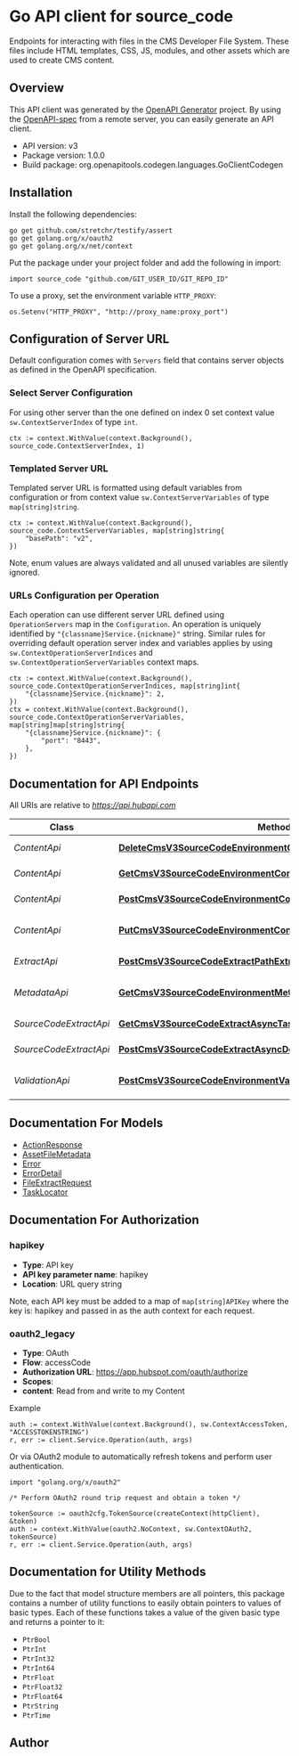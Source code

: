 # Go API client for source_code

Endpoints for interacting with files in the CMS Developer File System. These files include HTML templates, CSS, JS, modules, and other assets which are used to create CMS content.

## Overview
This API client was generated by the [OpenAPI Generator](https://openapi-generator.tech) project.  By using the [OpenAPI-spec](https://www.openapis.org/) from a remote server, you can easily generate an API client.

- API version: v3
- Package version: 1.0.0
- Build package: org.openapitools.codegen.languages.GoClientCodegen

## Installation

Install the following dependencies:

```shell
go get github.com/stretchr/testify/assert
go get golang.org/x/oauth2
go get golang.org/x/net/context
```

Put the package under your project folder and add the following in import:

```golang
import source_code "github.com/GIT_USER_ID/GIT_REPO_ID"
```

To use a proxy, set the environment variable `HTTP_PROXY`:

```golang
os.Setenv("HTTP_PROXY", "http://proxy_name:proxy_port")
```

## Configuration of Server URL

Default configuration comes with `Servers` field that contains server objects as defined in the OpenAPI specification.

### Select Server Configuration

For using other server than the one defined on index 0 set context value `sw.ContextServerIndex` of type `int`.

```golang
ctx := context.WithValue(context.Background(), source_code.ContextServerIndex, 1)
```

### Templated Server URL

Templated server URL is formatted using default variables from configuration or from context value `sw.ContextServerVariables` of type `map[string]string`.

```golang
ctx := context.WithValue(context.Background(), source_code.ContextServerVariables, map[string]string{
	"basePath": "v2",
})
```

Note, enum values are always validated and all unused variables are silently ignored.

### URLs Configuration per Operation

Each operation can use different server URL defined using `OperationServers` map in the `Configuration`.
An operation is uniquely identified by `"{classname}Service.{nickname}"` string.
Similar rules for overriding default operation server index and variables applies by using `sw.ContextOperationServerIndices` and `sw.ContextOperationServerVariables` context maps.

```golang
ctx := context.WithValue(context.Background(), source_code.ContextOperationServerIndices, map[string]int{
	"{classname}Service.{nickname}": 2,
})
ctx = context.WithValue(context.Background(), source_code.ContextOperationServerVariables, map[string]map[string]string{
	"{classname}Service.{nickname}": {
		"port": "8443",
	},
})
```

## Documentation for API Endpoints

All URIs are relative to *https://api.hubapi.com*

Class | Method | HTTP request | Description
------------ | ------------- | ------------- | -------------
*ContentApi* | [**DeleteCmsV3SourceCodeEnvironmentContentPathArchive**](docs/ContentApi.md#deletecmsv3sourcecodeenvironmentcontentpatharchive) | **Delete** /cms/v3/source-code/{environment}/content/{path} | Delete a file
*ContentApi* | [**GetCmsV3SourceCodeEnvironmentContentPathGet**](docs/ContentApi.md#getcmsv3sourcecodeenvironmentcontentpathget) | **Get** /cms/v3/source-code/{environment}/content/{path} | Download a file
*ContentApi* | [**PostCmsV3SourceCodeEnvironmentContentPathCreate**](docs/ContentApi.md#postcmsv3sourcecodeenvironmentcontentpathcreate) | **Post** /cms/v3/source-code/{environment}/content/{path} | Create a file
*ContentApi* | [**PutCmsV3SourceCodeEnvironmentContentPathReplace**](docs/ContentApi.md#putcmsv3sourcecodeenvironmentcontentpathreplace) | **Put** /cms/v3/source-code/{environment}/content/{path} | Create or update a file
*ExtractApi* | [**PostCmsV3SourceCodeExtractPathExtractByPath**](docs/ExtractApi.md#postcmsv3sourcecodeextractpathextractbypath) | **Post** /cms/v3/source-code/extract/{path} | Extracts a zip file
*MetadataApi* | [**GetCmsV3SourceCodeEnvironmentMetadataPathGet**](docs/MetadataApi.md#getcmsv3sourcecodeenvironmentmetadatapathget) | **Get** /cms/v3/source-code/{environment}/metadata/{path} | Get the metadata for a file
*SourceCodeExtractApi* | [**GetCmsV3SourceCodeExtractAsyncTasksTaskIdStatusGetAsyncStatus**](docs/SourceCodeExtractApi.md#getcmsv3sourcecodeextractasynctaskstaskidstatusgetasyncstatus) | **Get** /cms/v3/source-code/extract/async/tasks/{taskId}/status | 
*SourceCodeExtractApi* | [**PostCmsV3SourceCodeExtractAsyncDoAsync**](docs/SourceCodeExtractApi.md#postcmsv3sourcecodeextractasyncdoasync) | **Post** /cms/v3/source-code/extract/async | 
*ValidationApi* | [**PostCmsV3SourceCodeEnvironmentValidatePathDoValidate**](docs/ValidationApi.md#postcmsv3sourcecodeenvironmentvalidatepathdovalidate) | **Post** /cms/v3/source-code/{environment}/validate/{path} | Validate the contents of a file


## Documentation For Models

 - [ActionResponse](docs/ActionResponse.md)
 - [AssetFileMetadata](docs/AssetFileMetadata.md)
 - [Error](docs/Error.md)
 - [ErrorDetail](docs/ErrorDetail.md)
 - [FileExtractRequest](docs/FileExtractRequest.md)
 - [TaskLocator](docs/TaskLocator.md)


## Documentation For Authorization



### hapikey

- **Type**: API key
- **API key parameter name**: hapikey
- **Location**: URL query string

Note, each API key must be added to a map of `map[string]APIKey` where the key is: hapikey and passed in as the auth context for each request.


### oauth2_legacy


- **Type**: OAuth
- **Flow**: accessCode
- **Authorization URL**: https://app.hubspot.com/oauth/authorize
- **Scopes**: 
 - **content**: Read from and write to my Content

Example

```golang
auth := context.WithValue(context.Background(), sw.ContextAccessToken, "ACCESSTOKENSTRING")
r, err := client.Service.Operation(auth, args)
```

Or via OAuth2 module to automatically refresh tokens and perform user authentication.

```golang
import "golang.org/x/oauth2"

/* Perform OAuth2 round trip request and obtain a token */

tokenSource := oauth2cfg.TokenSource(createContext(httpClient), &token)
auth := context.WithValue(oauth2.NoContext, sw.ContextOAuth2, tokenSource)
r, err := client.Service.Operation(auth, args)
```


## Documentation for Utility Methods

Due to the fact that model structure members are all pointers, this package contains
a number of utility functions to easily obtain pointers to values of basic types.
Each of these functions takes a value of the given basic type and returns a pointer to it:

* `PtrBool`
* `PtrInt`
* `PtrInt32`
* `PtrInt64`
* `PtrFloat`
* `PtrFloat32`
* `PtrFloat64`
* `PtrString`
* `PtrTime`

## Author



